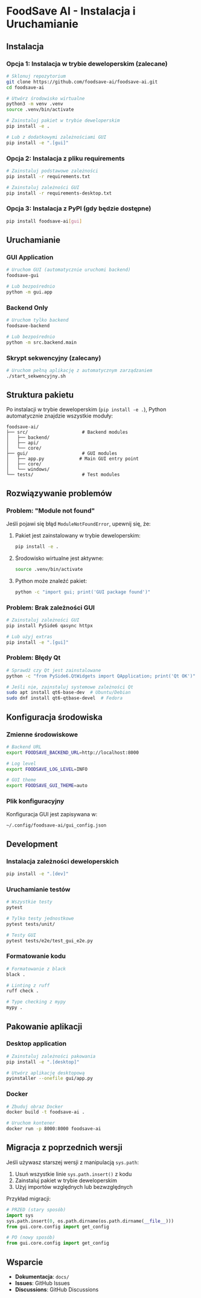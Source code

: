 # FoodSave AI - Instalacja i Uruchamianie

## Instalacja

### Opcja 1: Instalacja w trybie deweloperskim (zalecane)

```bash
# Sklonuj repozytorium
git clone https://github.com/foodsave-ai/foodsave-ai.git
cd foodsave-ai

# Utwórz środowisko wirtualne
python3 -m venv .venv
source .venv/bin/activate

# Zainstaluj pakiet w trybie deweloperskim
pip install -e .

# Lub z dodatkowymi zależnościami GUI
pip install -e ".[gui]"
```

### Opcja 2: Instalacja z pliku requirements

```bash
# Zainstaluj podstawowe zależności
pip install -r requirements.txt

# Zainstaluj zależności GUI
pip install -r requirements-desktop.txt
```

### Opcja 3: Instalacja z PyPI (gdy będzie dostępne)

```bash
pip install foodsave-ai[gui]
```

## Uruchamianie

### GUI Application

```bash
# Uruchom GUI (automatycznie uruchomi backend)
foodsave-gui

# Lub bezpośrednio
python -m gui.app
```

### Backend Only

```bash
# Uruchom tylko backend
foodsave-backend

# Lub bezpośrednio
python -m src.backend.main
```

### Skrypt sekwencyjny (zalecany)

```bash
# Uruchom pełną aplikację z automatycznym zarządzaniem
./start_sekwencyjny.sh
```

## Struktura pakietu

Po instalacji w trybie deweloperskim (`pip install -e .`), Python automatycznie znajdzie wszystkie moduły:

```
foodsave-ai/
├── src/                    # Backend modules
│   ├── backend/
│   ├── api/
│   └── core/
├── gui/                    # GUI modules
│   ├── app.py             # Main GUI entry point
│   ├── core/
│   └── windows/
└── tests/                  # Test modules
```

## Rozwiązywanie problemów

### Problem: "Module not found"

Jeśli pojawi się błąd `ModuleNotFoundError`, upewnij się, że:

1. Pakiet jest zainstalowany w trybie deweloperskim:
   ```bash
   pip install -e .
   ```

2. Środowisko wirtualne jest aktywne:
   ```bash
   source .venv/bin/activate
   ```

3. Python może znaleźć pakiet:
   ```bash
   python -c "import gui; print('GUI package found')"
   ```

### Problem: Brak zależności GUI

```bash
# Zainstaluj zależności GUI
pip install PySide6 qasync httpx

# Lub użyj extras
pip install -e ".[gui]"
```

### Problem: Błędy Qt

```bash
# Sprawdź czy Qt jest zainstalowane
python -c "from PySide6.QtWidgets import QApplication; print('Qt OK')"

# Jeśli nie, zainstaluj systemowe zależności Qt
sudo apt install qt6-base-dev  # Ubuntu/Debian
sudo dnf install qt6-qtbase-devel  # Fedora
```

## Konfiguracja środowiska

### Zmienne środowiskowe

```bash
# Backend URL
export FOODSAVE_BACKEND_URL=http://localhost:8000

# Log level
export FOODSAVE_LOG_LEVEL=INFO

# GUI theme
export FOODSAVE_GUI_THEME=auto
```

### Plik konfiguracyjny

Konfiguracja GUI jest zapisywana w:
```
~/.config/foodsave-ai/gui_config.json
```

## Development

### Instalacja zależności deweloperskich

```bash
pip install -e ".[dev]"
```

### Uruchamianie testów

```bash
# Wszystkie testy
pytest

# Tylko testy jednostkowe
pytest tests/unit/

# Testy GUI
pytest tests/e2e/test_gui_e2e.py
```

### Formatowanie kodu

```bash
# Formatowanie z black
black .

# Linting z ruff
ruff check .

# Type checking z mypy
mypy .
```

## Pakowanie aplikacji

### Desktop application

```bash
# Zainstaluj zależności pakowania
pip install -e ".[desktop]"

# Utwórz aplikację desktopową
pyinstaller --onefile gui/app.py
```

### Docker

```bash
# Zbuduj obraz Docker
docker build -t foodsave-ai .

# Uruchom kontener
docker run -p 8000:8000 foodsave-ai
```

## Migracja z poprzednich wersji

Jeśli używasz starszej wersji z manipulacją `sys.path`:

1. Usuń wszystkie linie `sys.path.insert()` z kodu
2. Zainstaluj pakiet w trybie deweloperskim
3. Użyj importów względnych lub bezwzględnych

Przykład migracji:
```python
# PRZED (stary sposób)
import sys
sys.path.insert(0, os.path.dirname(os.path.dirname(__file__)))
from gui.core.config import get_config

# PO (nowy sposób)
from gui.core.config import get_config
```

## Wsparcie

- **Dokumentacja**: `docs/`
- **Issues**: GitHub Issues
- **Discussions**: GitHub Discussions 